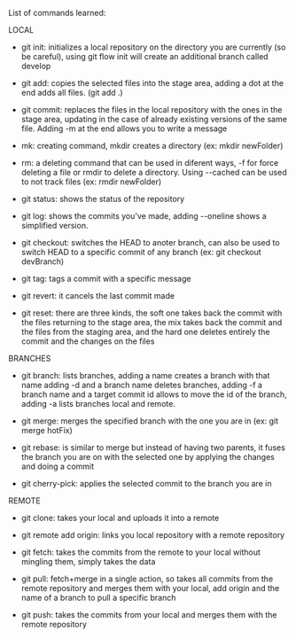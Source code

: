 List of commands learned:

LOCAL

- git init: initializes a local repository on the directory you are currently (so be careful), using git flow init will create an additional branch called develop

- git add: copies the selected files into the stage area, adding a dot at the end adds all files. (git add .)

- git commit: replaces the files in the local repository with the ones in the stage area, updating in the case of already existing versions of the same file. Adding -m at the end allows you to write a message

- mk: creating command, mkdir creates a directory (ex: mkdir newFolder)

- rm: a deleting command that can be used in diferent ways, -f for force deleting a file or rmdir to delete a directory. Using --cached can be used to not track files (ex: rmdir newFolder)

- git status: shows the status of the repository

- git log: shows the commits you've made, adding --oneline shows a simplified version.

- git checkout: switches the HEAD to anoter branch, can also be used to switch HEAD to a specific commit of any branch (ex: git checkout devBranch)

- git tag: tags a commit with a specific message

- git revert: it cancels the last commit made

- git reset: there are three kinds, the soft one takes back the commit with the files returning to the stage area, the mix takes back the commit and the files from the staging area, and the hard one deletes entirely the commit and the changes on the files


BRANCHES

- git branch: lists branches, adding a name creates a branch with that name adding -d and a branch name deletes branches, adding -f a branch name and a target commit id allows to move the id of the branch, adding -a lists branches local and remote.

- git merge: merges the specified branch with the one you are in (ex: git merge hotFix)

- git rebase: is similar to merge but instead of having two parents, it fuses the branch you are on with the selected one by applying the changes and doing a commit

- git cherry-pick: applies the selected commit to the branch you are in


REMOTE

- git clone: takes your local and uploads it into a remote

- git remote add origin: links you local repository with a remote repository

- git fetch: takes the commits from the remote to your local without mingling them, simply takes the data

- git pull: fetch+merge in a single action, so takes all commits from the remote repository and merges them with your local, add origin and the name of a branch to pull a specific branch

- git push: takes the commits from your local and merges them with the remote repository
